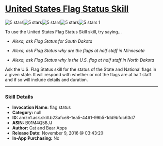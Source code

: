 # [United States Flag Status Skill](http://alexa.amazon.com/#skills/amzn1.ask.skill.b23afce8-1ea5-4461-99b5-1dd9bfdc63d7)
![5 stars](../../images/ic_star_black_18dp_1x.png)![5 stars](../../images/ic_star_black_18dp_1x.png)![5 stars](../../images/ic_star_black_18dp_1x.png)![5 stars](../../images/ic_star_black_18dp_1x.png)![5 stars](../../images/ic_star_black_18dp_1x.png) 1

To use the United States Flag Status Skill skill, try saying...

* *Alexa, ask Flag Status for South Dakota*

* *Alexa, ask Flag Status why are the flags at half staff in Minnesota*

* *Alexa, ask Flag Status why is the U.S. flag at half staff in North Dakota*

Ask the U.S. Flag Status skill for the status of the State and National flags in a given state.  It will respond with whether or not the flags are at half staff and if so will include details and duration.

***

### Skill Details

* **Invocation Name:** flag status
* **Category:** null
* **ID:** amzn1.ask.skill.b23afce8-1ea5-4461-99b5-1dd9bfdc63d7
* **ASIN:** B01M4Q58JJ
* **Author:** Cat and Bear Apps
* **Release Date:** November 9, 2016 @ 03:43:20
* **In-App Purchasing:** No
